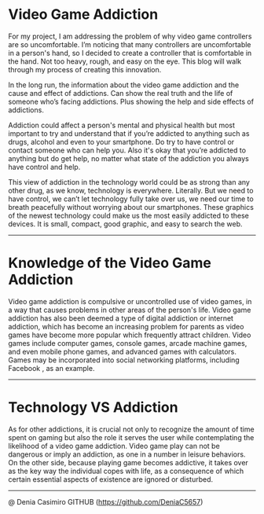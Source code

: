 # Video Game Addiction

For my project, I am addressing the problem of why video game controllers are so uncomfortable. I’m noticing that many controllers are uncomfortable in a person's hand, so I decided to create a controller that is comfortable in the hand. Not too heavy, rough, and easy on the eye. This blog will walk through my process of creating this innovation.

In the long run, the information about the video game addiction and the cause and effect of addictions. Can show the real truth and the life of someone who’s facing addictions. Plus showing the help and side effects of addictions.

Addiction could affect a person's mental and physical health but most important to try and understand that if you’re addicted to anything such as drugs, alcohol and even to your smartphone. Do try to have control or contact someone who can help you. Also it's okay that you’re addicted to anything but do get help, no matter what state of the addiction you always have control and help. 

This view of addiction in the technology world could be as strong than any other drug, as we know, technology is everywhere. Literally. But we need to have control, we can’t let technology fully take over us, we need our time to breath peacefully without worrying about our smartphones. These graphics of the newest technology could make us the most easily addicted to these devices. It is small, compact, good graphic, and easy to search the web. 

____________________________________________________________________

# Knowledge of the Video Game Addiction 

Video game addiction is compulsive or uncontrolled use of video games, in a way that causes problems in other areas of the person's life. Video game addiction has also been deemed a type of digital addiction or internet addiction, which has become an increasing problem for parents as video games have become more popular which frequently attract children. Video games include computer games, console games, arcade machine games, and even mobile phone games, and advanced games with calculators. Games may be incorporated into social networking platforms, including Facebook , as an example.

____________________________________________________________________

# Technology VS Addiction

As for other addictions, it is crucial not only to recognize the amount of time spent on gaming but also the role it serves the user while contemplating the likelihood of a video game addiction. Video game play can not be dangerous or imply an addiction, as one in a number in leisure behaviors. On the other side, because playing game becomes addictive, it takes over as the key way the individual copes with life, as a consequence of which certain essential aspects of existence are ignored or disturbed.
____________________________________________________________________

 @ Denia Casimiro GITHUB (https://github.com/DeniaC5657)
